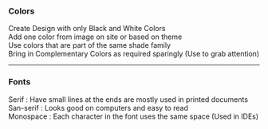### Colors

Create Design with only Black and White Colors  
Add one color from image on site or based on theme  
Use colors that are part of the same shade family  
Bring in Complementary Colors as required sparingly (Use to grab attention)

---

### Fonts

Serif : Have small lines at the ends are mostly used in printed documents  
San-serif : Looks good on computers and easy to read  
Monospace : Each character in the font uses the same space (Used in IDEs)
